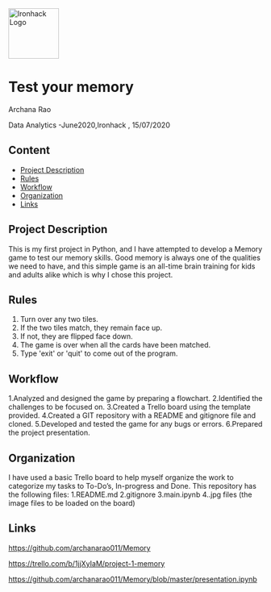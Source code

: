 ﻿<img src="https://bit.ly/2VnXWr2" alt="Ironhack Logo" width="100"/>

# Test your memory
Archana Rao

Data Analytics -June2020,Ironhack , 15/07/2020

## Content
- [Project Description](#project-description)
- [Rules](#rules)
- [Workflow](#workflow)
- [Organization](#organization)
- [Links](#links)

## Project Description
This is my first project in Python, and I have attempted to develop a Memory game to test our memory skills.
Good memory is always one of the qualities we need to have, and this simple game is an all-time brain training for kids and adults alike which is why I chose this project.

## Rules
1. Turn over any two tiles.
2. If the two tiles match, they remain face up.
3. If not, they are flipped face down.
4. The game is over when all the cards have been matched.
5. Type 'exit' or 'quit' to come out of the program.

## Workflow
1.Analyzed and designed the game by preparing a flowchart.
2.Identified the challenges to be focused on.
3.Created a Trello board using the template provided.
4.Created a GIT repository with a README and gitignore file and cloned.
5.Developed and tested the game for any bugs or errors.
6.Prepared the project presentation.


## Organization
I have used a basic Trello board to help myself organize the work to categorize my tasks to To-Do’s, In-progress and Done.
This repository has the following files:
1.README.md
2.gitignore
3.main.ipynb
4..jpg files (the image files to be loaded on the board)

## Links

https://github.com/archanarao011/Memory 

https://trello.com/b/1jjXyIaM/project-1-memory

https://github.com/archanarao011/Memory/blob/master/presentation.ipynb
